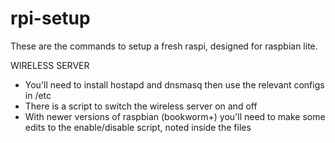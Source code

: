 # rpi-setup

These are the commands to setup a fresh raspi, designed for raspbian lite.

WIRELESS SERVER
- You'll need to install hostapd and dnsmasq then use the relevant configs in /etc
- There is a script to switch the wireless server on and off
- With newer versions of raspbian (bookworm+) you'll need to make some edits to the enable/disable script, noted inside the files
